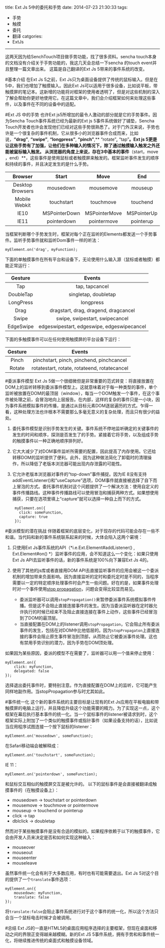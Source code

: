 title: Ext Js 5中的委托和手势
date: 2014-07-23 21:30:33
tags:
- 手势
- 触摸
- 委托
- 翻译
catgories:
- ExtJs
---
这两天因为给SenchTouch项目做手势功能，找了很多资料。sencha touch本身的文档没有介绍关于手势功能的，我这几天会总结一下sencha 的touch event并且整理一篇文章出来。
这篇是自己翻译的Ext Js 5带来的事件系统的改变。

#基本介绍
在Ext Js 5之前，Ext Js只为桌面设备提供了传统的鼠标输入。但是在5中，我们也增加了触摸输入。因此Ext Js可以适用于很多设备，比如说平板，带触摸屏的笔记本。这新增的功能将对框架的使用者透明了，但是对这些机制的深入了解会帮助你更好地使用它。在这篇文章中，我们会介绍框架如何来处理这些事件，以及事件在不同的设备中的适配。
<!-- more --> 
#Ext JS 中的手势
也许Ext js5所增加的最令人激动的部分就是它的手势事件。因为Sencha Touch事件系统已经为最新的Ext js 5事件系统做好了铺垫，Sencha Touch开发者也许会发现他们已经对这些手势很熟悉了。对于门外汉来说，手势也许是一个很复杂的事件机制，它从很多小的浏览器事件合成而来，比如说，**“drag”**, **“swipe”**, **“longpress”**, **“pinch”**,** “rotate”**,** “tap”**。Ext js 5更是让这些手势有了加强，让他们在多种输入的情况下，除了通过触摸输入触发之外还能被鼠标输入触发。
从浏览器的角度上来说，存在3中基本的事件**（start，move ，end）**，这些事件是使用鼠标或者触摸屏来触发的。框架监听事件发生的顺序和持续的事件，并且决定发生的是什么手势。

| Browser|Start|Move|End
|:--:|:--:|:---:|:--:
| Desktop Browsers|mousedown|mousemove|mouseup
| Mobile Webkit|touchstart|touchmove|touchend
| IE10|MSPointerDown|MSPointerMove|MSPointerUp
| IE11|pointerdown|pointermove|pointerup

当框架判断哪个手势发生时，框架对每个正在监听的Elements都发送一个手势事件。监听手势事件就和监听Dom事件一样的听法：

    myElement.on('drag', myFunction);

下面的单触摸事件在所有平台和设备下，无论使用什么输入源（鼠标或者触摸）都能正常运行：

|Gesture    |Events
|:--:|:--:
|Tap|   tap, tapcancel
|DoubleTap| singletap, doubletap
|LongPress| longpress
|Drag|  dragstart, drag, dragend, dragcancel
|Swipe| swipe, swipestart, swipecancel
|EdgeSwipe| edgeswipestart, edgeswipe, edgeswipecancel

下面的多触摸事件可以在任何使用触摸屏的平台设备下运行：

|Gesture|   Events
|:--:|:--:
|Pinch| pinchstart, pinch, pinchend, pinchcancel
|Rotate|    rotatestart, rotate, rotateend, rotatecancel

#委派事件模型
Ext Js 5做一个很细微但是非常重要的范式转变：将直接放置在DOM上的监听转移到委派事件模型上。这就意味着对于每一种类型的事件，单个监听被放置在DOM的最顶层（window），每当一个DOM触发一个事件，在这个事件被处理之前，会冒泡地向上层报告。在内部，这样的复杂的事件只是一小块，因为事件系统模拟事件的传播，是通过从目标元素DOM逐层遍历的方式。乍得一看，这种处理方法也许根本不需要那么多毫无意义的复杂处理，而且只有很少的益处。

1. 委托事件模型是识别手势发生的关键。事件系统不停地监听确定的关键事件的发生的时间和顺序，探测是否发生了的手势。紧接着它将手势，以及组成手势的触摸事件以一种正确地顺序排列好。
2. 它大大减少了对DOM事件监听所需要的配置，因此提高了内存使用。它还给转移DOM的监听提供了便利。此外，因为这种做法简化了卸载时的清理操作，所以降低了老版本浏览器可能出现内存泄露的可能性。
3. 它允许老版本浏览器对事件的“top-down”事件捕捉。因为IE 8没有支持addEventListener()和“useCapture”选项，DOM事件就直接被选择了自下而上冒泡的方式。委托事件机制对这个问题提供了一个解决方法：使用自定义的事件传播路线。这种事件传播路线可以使用冒泡和捕获两种方式。如果想使用捕获，只要在选项里填上“capture”就可以选择一种自上而下的方式。

        myElement.on({
          click: someFunction,
          capture: true
        });

#委派模型的潜在挑战
伴随着框架的底层变化，对于现存的代码可能会存在一些不和谐。当代码和新的事件系统联系起来的时候，大体会陷入这两个窘境：
1. 只使用Ext Js事件系统的API（*i.e.Ext.Element#addListener() , Ext.Element#on() *）监听事件的应用，会不知道这么一个变化：如果只使用Ext Js API去监听事件的话，新的事件系统是100%向下兼容Ext Js 4的。
2. 使用了其他的js库或者直接用DOM API去直接监听事件的应用会被这一个委派机制的增加带来负面影响。因为直接监听的定时和委托定时是不同的，当程序需要以一定的特定顺序处理事件时会产生一些问题。好在的是，如果事件处理时对一个事件使用[stop propagation](https://developer.mozilla.org/en-US/docs/Web/API/event.stopPropagation)，问题会变得比较显而易见。

   + 委派监听器可以调用`stopPropagation()`来暂停委派事件系统模拟事件传播。但是这不会阻止直接连接事件的发生。因为当委派监听器在定时器允许执行的时候已经来不及阻止直接连接在事件上动作，这些事件已经冒泡到了DOM的最顶层。
   + 当直接配置在DOM上的listener调用`stopPropagation`，它会阻止所有委派事件的发生，包括在对DOM中比他低层的。因为`stopPropagaton`上直接连接的事件会阻止原生事件冒泡到顶部，从而防止它被委派事件处理。这也有禁用手势识别的潜力，因为手势在DOM顶处理。

如果因为某些原因，委派的模型不在需要了，监听器可以用一个值来停止使用：
        
    myElement.on({
        click: myFunction,
        delegated: false
    });

选择退出委托事件时，要特别注意。作为直接配置在DOM上的监听，它可能产生同样地副作用。当stopPropagation参与时尤其如此。

#事件统一化
这个新的事件系统的主要目标是让现有的Ext Js应用在平板电脑和带触摸屏的电脑上运行，并且降低升级这个功能需要的精力。为了实现这一点，这个框架在幕后执行基本事件的统一化。当一个鼠标事件的listener被请求到时，这个框架实际上附加了一个类似的触摸事件或指针事件（如果设备支持的话），比如说当应用程序试图连接一个按下鼠标的listener：

    myElement.on('mousedown', someFunction);

在Safari移动端会被解释成：

    myElement.on('touchstart', someFunction);

IE 11：

    myElement.on('pointerdown', someFunction);

和鼠标交互相似的触摸屏交互是被允许的。
以下的鼠标事件是会直接被翻译成触摸事件的（在触摸设备上）：
+ mousedown -> touchstart or pointerdown
+ mousemove -> touchmove or pointermove
+ mouseup -> touchend or pointerup
+ click -> tap
+ dblclick -> doubletap

然而对于某些触摸事件是没有合适的模拟的。如果程序依赖于以下的触摸事件，它会由开发人员来决定是否和如何实现这种输入：
- mouseover
- mouseout
- mouseenter
- mouseleave

虽然事件统一化会有利于大多数应用，有时也有可能需要退出。Ext Js 5对这个目的提供了一个`translate`事件选项：

    myElement.on({
        mousedown: myFunction,
        translate: false
    });

将`translate:false`会阻止事件系统进行对于这个事件的统一化，所以这个方法只会当一个鼠标电击时候才会被调用。

#总结
Ext JS的一直是HTML5的桌面应用程序选择的主要框架，但现在桌面和移动之间的界限正变得越来越模糊。新的Ext JS 5事件系统，拥有手势和和事件统一化，将继续推进传统的桌面式和触摸设备领域。
